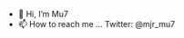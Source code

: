 - 👋 Hi, I’m Mu7
- 📫 How to reach me ...  Twitter: @mjr_mu7

<!---
MJR-Mu7/MJR-Mu7 is a ✨ special ✨ repository because its `README.md` (this file) appears on your GitHub profile.
You can click the Preview link to take a look at your changes.
--->
